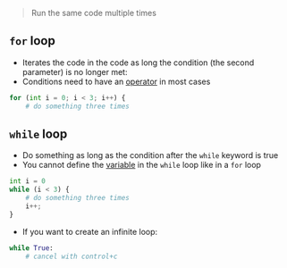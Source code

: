 > Run the same code multiple times

## `for` loop

- Iterates the code in the code as long the condition (the second parameter) is no longer met:
- Conditions need to have an [operator](computer-science/docs/python/operators.md) in most cases

```python
for (int i = 0; i < 3; i++) {
	# do something three times
```


## `while` loop

- Do something as long as the condition after the `while` keyword is true
- You cannot define the [variable](computer-science/docs/c/variables.md) in the `while` loop like in a `for` loop

```python
int i = 0
while (i < 3) {
	# do something three times
	i++;
}
```

- If you want to create an infinite loop:

```python
while True:
	# cancel with control+c
```
